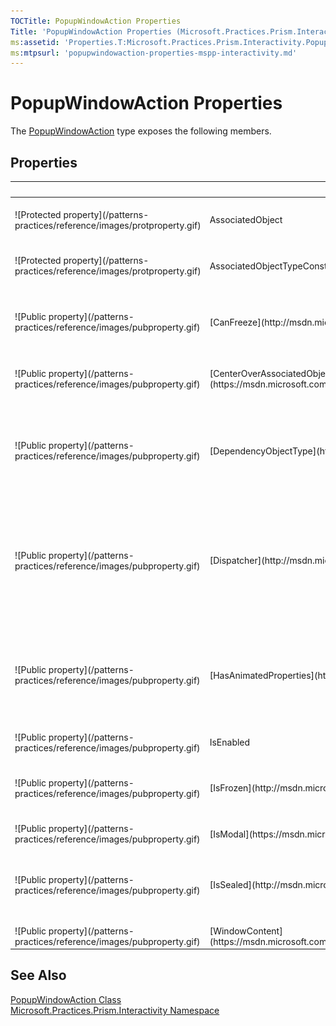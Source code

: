 ```yaml
---
TOCTitle: PopupWindowAction Properties
Title: 'PopupWindowAction Properties (Microsoft.Practices.Prism.Interactivity)'
ms:assetid: 'Properties.T:Microsoft.Practices.Prism.Interactivity.PopupWindowAction'
ms:mtpsurl: 'popupwindowaction-properties-mspp-interactivity.md'
---
```



# PopupWindowAction Properties

The [PopupWindowAction](/patterns-practices/reference/popupwindowaction-class-mspp-interactivity) type exposes the following members.


## Properties

<table>

<thead>
<tr class="header">
<th> </th>
<th>Name</th>
<th>Description</th>
</tr>
</thead>
<tbody>
<tr class="odd">
<td>![Protected property](/patterns-practices/reference/images/protproperty.gif)</td>
<td>AssociatedObject</td>
<td>(Inherited from TriggerAction(Of [FrameworkElement](http://msdn2.microsoft.com/en-us/library/ms602714)).)</td>
</tr>
<tr class="even">
<td>![Protected property](/patterns-practices/reference/images/protproperty.gif)</td>
<td>AssociatedObjectTypeConstraint</td>
<td>(Inherited from TriggerAction(Of [FrameworkElement](http://msdn2.microsoft.com/en-us/library/ms602714)).)</td>
</tr>
<tr class="odd">
<td>![Public property](/patterns-practices/reference/images/pubproperty.gif)</td>
<td>[CanFreeze](http://msdn.microsoft.com/en-us/library/ms600923)</td>
<td><div class="summary">
Gets a value that indicates whether the object can be made unmodifiable.
</div>
(Inherited from [Freezable](http://msdn.microsoft.com/en-us/library/ms602734).)</td>
</tr>
<tr class="even">
<td>![Public property](/patterns-practices/reference/images/pubproperty.gif)</td>
<td>[CenterOverAssociatedObject](https://msdn.microsoft.com/library/microsoft.practices.prism.interactivity.popupwindowaction.centeroverassociatedobject)</td>
<td><div class="summary">
Gets or sets if the window will be initially shown centered over the view that raised the interaction request or not.
</div></td>
</tr>
<tr class="odd">
<td>![Public property](/patterns-practices/reference/images/pubproperty.gif)</td>
<td>[DependencyObjectType](http://msdn.microsoft.com/en-us/library/ms600674)</td>
<td><div class="summary">
Gets the [DependencyObjectType](http://msdn.microsoft.com/en-us/library/ms589310) that wraps the CLR type of this instance. 
</div>
(Inherited from [DependencyObject](http://msdn.microsoft.com/en-us/library/ms589309).)</td>
</tr>
<tr class="even">
<td>![Public property](/patterns-practices/reference/images/pubproperty.gif)</td>
<td>[Dispatcher](http://msdn.microsoft.com/en-us/library/ms605656)</td>
<td><div class="summary">
Gets the [Dispatcher](http://msdn.microsoft.com/en-us/library/ms615907) this [DispatcherObject](http://msdn.microsoft.com/en-us/library/ms615925) is associated with.
</div>
(Inherited from [DispatcherObject](http://msdn.microsoft.com/en-us/library/ms615925).)</td>
</tr>
<tr class="odd">
<td>![Public property](/patterns-practices/reference/images/pubproperty.gif)</td>
<td>[HasAnimatedProperties](http://msdn.microsoft.com/en-us/library/ms616442)</td>
<td><div class="summary">
Gets a value that indicates whether one or more [AnimationClock](http://msdn.microsoft.com/en-us/library/ms618394) objects is associated with any of this object's dependency properties.
</div>
(Inherited from [Animatable](http://msdn.microsoft.com/en-us/library/ms618388).)</td>
</tr>
<tr class="even">
<td>![Public property](/patterns-practices/reference/images/pubproperty.gif)</td>
<td>IsEnabled</td>
<td>(Inherited from TriggerAction.)</td>
</tr>
<tr class="odd">
<td>![Public property](/patterns-practices/reference/images/pubproperty.gif)</td>
<td>[IsFrozen](http://msdn.microsoft.com/en-us/library/ms600924)</td>
<td><div class="summary">
Gets a value that indicates whether the object is currently modifiable.
</div>
(Inherited from [Freezable](http://msdn.microsoft.com/en-us/library/ms602734).)</td>
</tr>
<tr class="even">
<td>![Public property](/patterns-practices/reference/images/pubproperty.gif)</td>
<td>[IsModal](https://msdn.microsoft.com/library/microsoft.practices.prism.interactivity.popupwindowaction.ismodal)</td>
<td><div class="summary">
Gets or sets if the window will be modal or not.
</div></td>
</tr>
<tr class="odd">
<td>![Public property](/patterns-practices/reference/images/pubproperty.gif)</td>
<td>[IsSealed](http://msdn.microsoft.com/en-us/library/ms600677)</td>
<td><div class="summary">
Gets a value that indicates whether this instance is currently sealed (read-only).
</div>
(Inherited from [DependencyObject](http://msdn.microsoft.com/en-us/library/ms589309).)</td>
</tr>
<tr class="even">
<td>![Public property](/patterns-practices/reference/images/pubproperty.gif)</td>
<td>[WindowContent](https://msdn.microsoft.com/library/microsoft.practices.prism.interactivity.popupwindowaction.windowcontent)</td>
<td><div class="summary">
Gets or sets the content of the window.
</div></td>
</tr>
</tbody>
</table>

## See Also

[PopupWindowAction Class](/patterns-practices/reference/popupwindowaction-class-mspp-interactivity)  
[Microsoft.Practices.Prism.Interactivity Namespace](/patterns-practices/reference/mspp-interactivity-namespace)  
